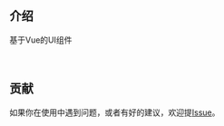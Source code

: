 ## 介绍
基于Vue的UI组件

<br/>

## 贡献

如果你在使用中遇到问题，或者有好的建议，欢迎提[Issue](https://github.com/minteliuwm/ndc-ui/issues)。
